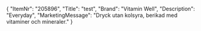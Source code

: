 {
  "ItemNr": "205896",
  "Title": "test",
  "Brand": "Vitamin Well",
  "Description": "Everyday",
  "MarketingMessage": "Dryck utan kolsyra, berikad med vitaminer och mineraler."
}